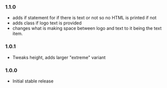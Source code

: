 ### 1.1.0

- adds if statement for if there is text or not so no HTML is printed if not
- adds class if logo text is provided
- changes what is making space between logo and text to it being the text item.

### 1.0.1

- Tweaks height, adds larger "extreme" variant

### 1.0.0

- Initial stable release
